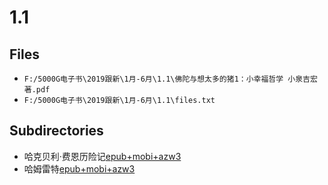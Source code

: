 # 1.1

## Files

- `F:/5000G电子书\2019跟新\1月-6月\1.1\佛陀与想太多的猪1：小幸福哲学 小泉吉宏 著.pdf`
- `F:/5000G电子书\2019跟新\1月-6月\1.1\files.txt`

## Subdirectories

- 哈克贝利·费恩历险记[epub+mobi+azw3](分享QQ群：473971899)
- 哈姆雷特[epub+mobi+azw3](分享QQ群：473971899)

